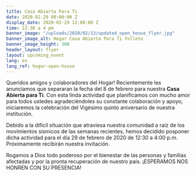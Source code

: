 ```yaml
---
title: Casa Abierta Para Ti
date: 2020-02-29 00:00:00 Z
display_date: 2020-02-29 12:00:00 Z
time: 12:30 a 4 pm
banner_image: "/uploads/2020/02/13/updated_open_house_flyer.jpg"
banner_image_alt: Hogar Casa Abierta Para Ti Folleto
banner_image_height: 300
header_layout: flyer
layout: upcoming_event
lang: es
lang_ref: hogar-open-house
---
```


Queridos amigos y colaboradores del Hogar! Recientemente les anunciamos que separaran la fecha del 8 de febrero para nuestra <b>Casa Abierta para Ti</b>. Con esta linda actividad que planificamos con mucho amor para todos ustedes agradeciéndoles su constante colaboración y apoyo, iniciaremos la celebración del Vigésimo quinto aniversario de nuestra institución.

Debido a la difícil situación que atraviesa nuestra comunidad a raíz de los movimientos sísmicos de las semanas recientes, hemos decidido posponer dicha actividad para el día 29 de febrero de 2020 de 12:30 a 4:00 p.m. Próximamente recibirán nuestra invitación.

Rogamos a Dios todo poderoso por el bienestar de las personas y familias afectadas y por la pronta recuperación de nuestro país. ¡ESPERAMOS NOS HONREN CON SU PRESENCIA!
